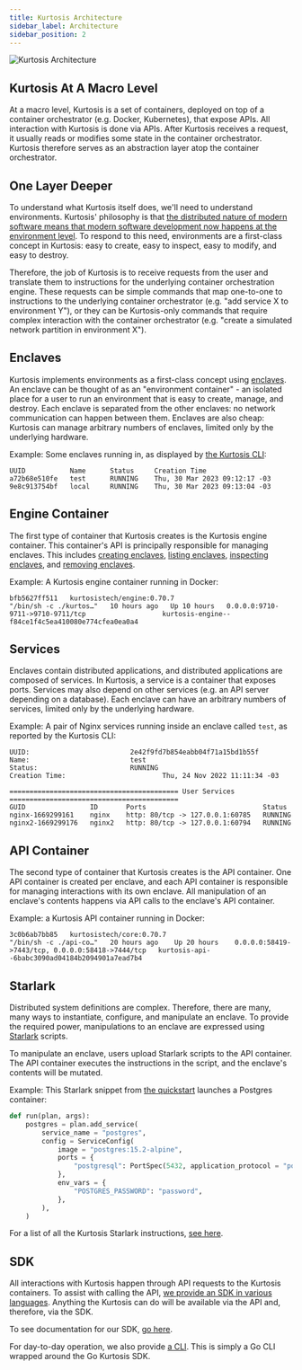 ```yaml
---
title: Kurtosis Architecture
sidebar_label: Architecture
sidebar_position: 2
---
```


![Kurtosis Architecture](/img/explanations/kurtosis-architecture.png)

Kurtosis At A Macro Level
-------------------------
At a macro level, Kurtosis is a set of containers, deployed on top of a container orchestrator (e.g. Docker, Kubernetes), that expose APIs. All interaction with Kurtosis is done via APIs. After Kurtosis receives a request, it usually reads or modifies some state in the container orchestrator. Kurtosis therefore serves as an abstraction layer atop the container orchestrator.

One Layer Deeper
----------------
To understand what Kurtosis itself does, we'll need to understand environments. Kurtosis' philosophy is that [the distributed nature of modern software means that modern software development now happens at the environment level][why-we-built-kurtosis]. To respond to this need, environments are a first-class concept in Kurtosis: easy to create, easy to inspect, easy to modify, and easy to destroy.

Therefore, the job of Kurtosis is to receive requests from the user and translate them to instructions for the underlying container orchestration engine. These requests can be simple commands that map one-to-one to instructions to the underlying container orchestrator (e.g. "add service X to environment Y"), or they can be Kurtosis-only commands that require complex interaction with the container orchestrator (e.g. "create a simulated network partition in environment X").

Enclaves
--------
Kurtosis implements environments as a first-class concept using [enclaves][enclaves-reference]. An enclave can be thought of as an "environment container" - an isolated place for a user to run an environment that is easy to create, manage, and destroy. Each enclave is separated from the other enclaves: no network communication can happen between them. Enclaves are also cheap: Kurtosis can manage arbitrary numbers of enclaves, limited only by the underlying hardware.

Example: Some enclaves running in, as displayed by [the Kurtosis CLI][cli-reference]:

```
UUID           Name      Status     Creation Time
a72b68e510fe   test      RUNNING    Thu, 30 Mar 2023 09:12:17 -03
9e8c913754bf   local     RUNNING    Thu, 30 Mar 2023 09:13:04 -03
```

Engine Container
----------------
The first type of container that Kurtosis creates is the Kurtosis engine container. This container's API is principally responsible for managing enclaves. This includes [creating enclaves][enclave-add-reference], [listing enclaves][enclave-ls-reference], [inspecting enclaves][enclave-inspect-reference], and [removing enclaves][enclave-rm-reference].

Example: A Kurtosis engine container running in Docker:

```console
bfb5627ff511   kurtosistech/engine:0.70.7                        "/bin/sh -c ./kurtos…"   10 hours ago   Up 10 hours   0.0.0.0:9710-9711->9710-9711/tcp                   kurtosis-engine--f84ce1f4c5ea410080e774cfea0ea0a4
```

Services
--------
Enclaves contain distributed applications, and distributed applications are composed of services. In Kurtosis, a service is a container that exposes ports. Services may also depend on other services (e.g. an API server depending on a database). Each enclave can have an arbitrary numbers of services, limited only by the underlying hardware.

Example: A pair of Nginx services running inside an enclave called `test`, as reported by the Kurtosis CLI:

```
UUID:                         2e42f9fd7b854eabb04f71a15bd1b55f
Name:                         test
Status:                       RUNNING
Creation Time:                        Thu, 24 Nov 2022 11:11:34 -03

========================================== User Services ==========================================
GUID                ID       Ports                             Status
nginx-1669299161    nginx    http: 80/tcp -> 127.0.0.1:60785   RUNNING
nginx2-1669299176   nginx2   http: 80/tcp -> 127.0.0.1:60794   RUNNING
```

API Container
-------------
The second type of container that Kurtosis creates is the API container. One API container is created per enclave, and each API container is responsible for managing interactions with its own enclave. All manipulation of an enclave's contents happens via API calls to the enclave's API container. 

Example: a Kurtosis API container running in Docker:

```
3c0b6ab7bb85   kurtosistech/core:0.70.7                          "/bin/sh -c ./api-co…"   20 hours ago    Up 20 hours    0.0.0.0:58419->7443/tcp, 0.0.0.0:58418->7444/tcp   kurtosis-api--6babc3090ad04184b2094901a7ead7b4
```

Starlark
--------
Distributed system definitions are complex. Therefore, there are many, many ways to instantiate, configure, and manipulate an enclave. To provide the required power, manipulations to an enclave are expressed using [Starlark][starlark-reference] scripts.

To manipulate an enclave, users upload Starlark scripts to the API container. The API container executes the instructions in the script, and the enclave's contents will be mutated.

Example: This Starlark snippet from [the quickstart][quickstart] launches a Postgres container:

```python
def run(plan, args):
    postgres = plan.add_service(
        service_name = "postgres",
        config = ServiceConfig(
            image = "postgres:15.2-alpine",
            ports = {
                "postgresql": PortSpec(5432, application_protocol = "postgresql"),
            },
            env_vars = {
                "POSTGRES_PASSWORD": "password",
            },
        ),
    )
```

For a list of all the Kurtosis Starlark instructions, [see here][starlark-code-reference].

SDK
----------------
All interactions with Kurtosis happen through API requests to the Kurtosis containers. To assist with calling the API, [we provide an SDK in various languages](https://github.com/kurtosis-tech/kurtosis/tree/main/api). Anything the Kurtosis can do will be available via the API and, therefore, via the SDK.

To see documentation for our SDK, [go here][SDK-reference].

For day-to-day operation, we also provide [a CLI][cli-reference]. This is simply a Go CLI wrapped around the Go Kurtosis SDK.

<!-------------- ONLY LINKS BELOW HERE --------------------->
[cli-reference]: ../cli-reference/index.md
[reusable-environment-definitions]: ./reusable-environment-definitions.md
[why-we-built-kurtosis]: ./why-we-built-kurtosis.md
[starlark-reference]: ../concepts-reference/starlark.md
[starlark-code-reference]: ../starlark-reference/index.md
[enclaves-reference]: ../concepts-reference/enclaves.md
[enclave-add-reference]: ../cli-reference/enclave-add.md
[enclave-ls-reference]: ../cli-reference/enclave-ls.md
[enclave-inspect-reference]: ../cli-reference/enclave-inspect.md
[enclave-rm-reference]: ../cli-reference/enclave-rm.md
[quickstart]: ../quickstart.md
[sdk-reference]: ../sdk.md
